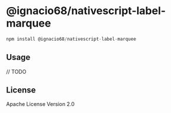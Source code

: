 # @ignacio68/nativescript-label-marquee

```javascript
npm install @ignacio68/nativescript-label-marquee
```

## Usage

// TODO

## License

Apache License Version 2.0
